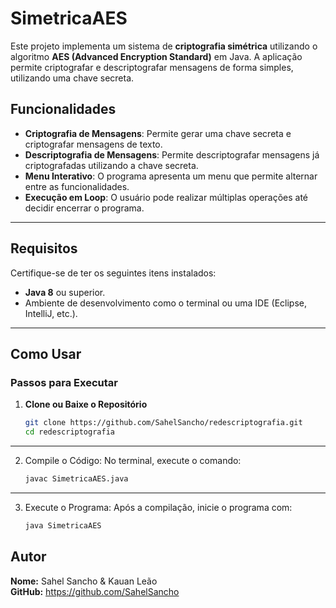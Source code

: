 # SimetricaAES

Este projeto implementa um sistema de **criptografia simétrica** utilizando o algoritmo **AES (Advanced Encryption Standard)** em Java. A aplicação permite criptografar e descriptografar mensagens de forma simples, utilizando uma chave secreta.

## Funcionalidades

- **Criptografia de Mensagens**: Permite gerar uma chave secreta e criptografar mensagens de texto.
- **Descriptografia de Mensagens**: Permite descriptografar mensagens já criptografadas utilizando a chave secreta.
- **Menu Interativo**: O programa apresenta um menu que permite alternar entre as funcionalidades.
- **Execução em Loop**: O usuário pode realizar múltiplas operações até decidir encerrar o programa.

---

## Requisitos

Certifique-se de ter os seguintes itens instalados:
- **Java 8** ou superior.
- Ambiente de desenvolvimento como o terminal ou uma IDE (Eclipse, IntelliJ, etc.).

---

## Como Usar

### Passos para Executar

1. **Clone ou Baixe o Repositório**
   ```bash
   git clone https://github.com/SahelSancho/redescriptografia.git
   cd redescriptografia
   ```
     
---

2. Compile o Código: No terminal, execute o comando:
   ```bash
   javac SimetricaAES.java
   ```

---

3. Execute o Programa: Após a compilação, inicie o programa com:
   ```bash
   java SimetricaAES
   ```

## Autor
**Nome:** Sahel Sancho & Kauan Leão  
**GitHub:** https://github.com/SahelSancho
